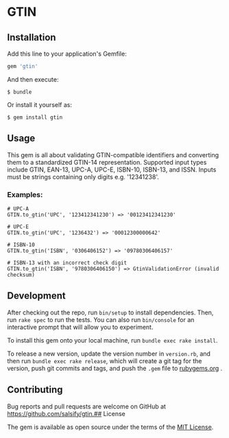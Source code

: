 # GTIN

## Installation

Add this line to your application's Gemfile:

```ruby
gem 'gtin'
```

And then execute:

    $ bundle

Or install it yourself as:

    $ gem install gtin

## Usage

This gem is all about validating GTIN-compatible identifiers and converting
them to a standardized GTIN-14 representation. Supported input types include
GTIN, EAN-13, UPC-A, UPC-E, ISBN-10, ISBN-13, and ISSN. Inputs must be strings
containing only digits e.g. '12341238'.

### Examples:

```
# UPC-A
GTIN.to_gtin('UPC', '123412341230') => '00123412341230'

# UPC-E
GTIN.to_gtin('UPC', '1236432') => '00012300000642'

# ISBN-10
GTIN.to_gtin('ISBN', '0306406152') => '09780306406157'

# ISBN-13 with an incorrect check digit
GTIN.to_gtin('ISBN', '9780306406150') => GtinValidationError (invalid checksum)
```

## Development

After checking out the repo, run `bin/setup` to install dependencies. Then,
run `rake spec` to run the tests. You can also run `bin/console` for an
interactive prompt that will allow you to experiment.

To install this gem onto your local machine, run `bundle exec rake install`. 

To release a new version, update the version number in `version.rb`, and then
run `bundle exec rake release`, which will create a git tag for the version,
push git commits and tags, and push the `.gem` file to
[rubygems.org](https://rubygems.org)
.

## Contributing

Bug reports and pull requests are welcome on GitHub at
https://github.com/salsify/gtin.## License

The gem is available as open source under the terms of the
[MIT License](http://opensource.org/licenses/MIT).

